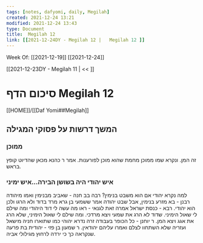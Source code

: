 ```yaml
---
tags: [notes, dafyomi, daily, Megilah] 
created: 2021-12-24 13:21
modified: 2021-12-24 13:43
type: Document
title:  Megilah 12
link: [[2021-12-24DY - Megilah 12 |   Megilah 12 ]]
---
```

Week Of: [[2021-12-19]]
[[2021-12-24]]

[[2021-12-23DY - Megilah 11 | << ]] 

# סיכום הדף  Megilah 12

[[HOME]]/[[Daf Yomi##Megilah]]

## המשך דרשות על פסוקי המגילה 

### ממוכן 
זה המן. ונקרא שמו ממוכן מחמת שהוא מוכן לפורענות. 
אמר ר כהנא מכאן שהדיוט קופץ בראש.

### איש יהודי היה בשושן הבירה...איש ימיני
למה נקרא יהודי אם הוא משבט בנימין?
רבה בב חנה - שאביב מבנימין ואמו מיהודה
רבנן - בא מזרע בנימין, אבל שבט יהודה אמר ששמעי בן גרא מרד בדוד ולא הרגו ולכן הוא יהודי.
רבא - כנסת ישראל אמרה זאת לגנאי - ראו מה עשה לי דוד היהודי ומה שילם לי שאול הימיני. שדוד לא הרג את שמעי ויצא מרדכי. ומה שילם לי שאול הימיני, שלא הרג את אגג ויצא המן.
ר יוחנן - כל הכופר בעבודה זרה נדרא יהוהי כמו שתוארו חניה מישאל ועזריה שלא השתחוו לצלם ואמרו עליהם יהודאין.
ר שמעון בן פזי - יהודית בת פרעה שנקראה כך כי ירדה לרחוץ מגילולי אביה.

